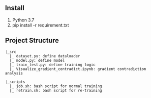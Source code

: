 ## Install
1. Python 3.7
2. pip install -r requirement.txt

## Project Structure
```
|_src
  |_ dataset.py: define dataloader 
  |_ model.py: define model
  |_ train_test.py: define training logic
  |_ Visualize_gradient_contradict.ipynb: gradient contradiction analysis
  
|_scripts
  |_ job.sh: bash script for normal training 
  |_ retrain.sh: bash script for re-training 

```


